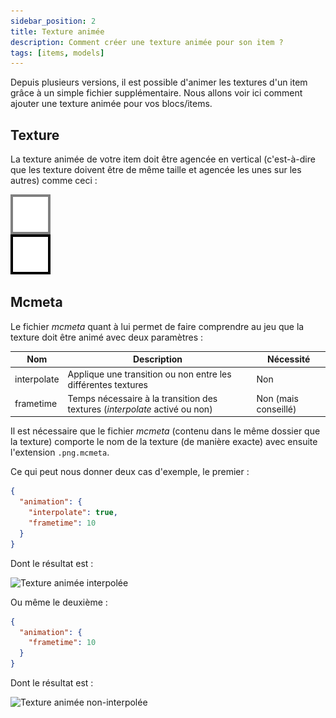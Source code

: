 ```yaml
---
sidebar_position: 2
title: Texture animée
description: Comment créer une texture animée pour son item ?
tags: [items, models]
---
```


Depuis plusieurs versions, il est possible d'animer les textures d'un item grâce à un simple fichier supplémentaire. Nous allons voir ici comment ajouter une texture animée pour vos blocs/items.

## Texture

La texture animée de votre item doit être agencée en vertical (c'est-à-dire que les texture doivent être de même taille et agencée les unes sur les autres) comme ceci :

![Exemple de texture](/img/docs/animated-texture/example-texture.png)

## Mcmeta

Le fichier _mcmeta_ quant à lui permet de faire comprendre au jeu que la texture doit être animé avec deux paramètres :

| Nom         | Description                                                                 | Nécessité            |
|-------------|-----------------------------------------------------------------------------|----------------------|
| interpolate | Applique une transition ou non entre les différentes textures               | Non                  |
| frametime   | Temps nécessaire à la transition des textures (_interpolate_ activé ou non) | Non (mais conseillé) |

Il est nécessaire que le fichier _mcmeta_ (contenu dans le même dossier que la texture) comporte le nom de la texture (de manière exacte) avec ensuite l'extension `.png.mcmeta`.

Ce qui peut nous donner deux cas d'exemple, le premier :

```json
{
  "animation": {
    "interpolate": true,
    "frametime": 10
  }
}
```
Dont le résultat est :

![Texture animée interpolée](/img/docs/animated-texture/interpolate.GIF)

Ou même le deuxième :

```json
{
  "animation": {
    "frametime": 10
  }
}
```

Dont le résultat est :

![Texture animée non-interpolée](/img/docs/animated-texture/non-interpolate.GIF)